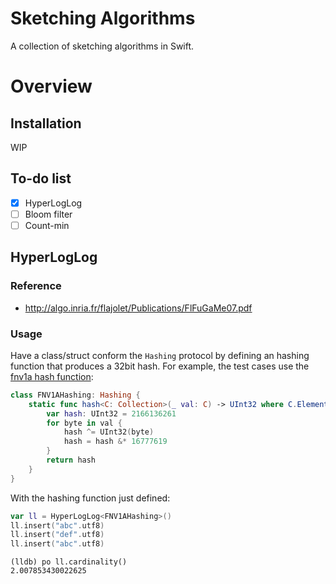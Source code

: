 # Sketching Algorithms
A collection of sketching algorithms in Swift.

# Overview

## Installation

WIP

## To-do list
* [x] HyperLogLog
* [ ] Bloom filter
* [ ] Count-min

## HyperLogLog

### Reference
- http://algo.inria.fr/flajolet/Publications/FlFuGaMe07.pdf

### Usage
Have a class/struct conform the `Hashing` protocol by defining an hashing function that produces a 32bit hash.
For example, the test cases use the [fnv1a hash function](https://en.wikipedia.org/wiki/Fowler–Noll–Vo_hash_function):

```swift
class FNV1AHashing: Hashing {
    static func hash<C: Collection>(_ val: C) -> UInt32 where C.Element == UInt8 {
        var hash: UInt32 = 2166136261
        for byte in val {
            hash ^= UInt32(byte)
            hash = hash &* 16777619
        }
        return hash
    }
}
```

With the hashing function just defined:

```swift
var ll = HyperLogLog<FNV1AHashing>()
ll.insert("abc".utf8)
ll.insert("def".utf8)
ll.insert("abc".utf8)
```

```
(lldb) po ll.cardinality()
2.007853430022625
```
